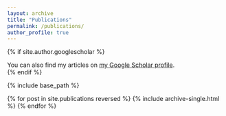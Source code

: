```yaml
---
layout: archive
title: "Publications"
permalink: /publications/
author_profile: true
---
```


{% if site.author.googlescholar %}
  <div class="wordwrap">You can also find my articles on <a href="{{site.author.googlescholar}}">my Google Scholar profile</a>.</div>
{% endif %}

<script src="https://bibbase.org/show?bib=https%3A%2F%2Fbibbase.org%2Fnetwork%2Ffiles%2FFBFpAc9d9fpCyd3Rk&noBootstrap=1&jsonp=1"></script>

{% include base_path %}

{% for post in site.publications reversed %}
  {% include archive-single.html %}
{% endfor %}

